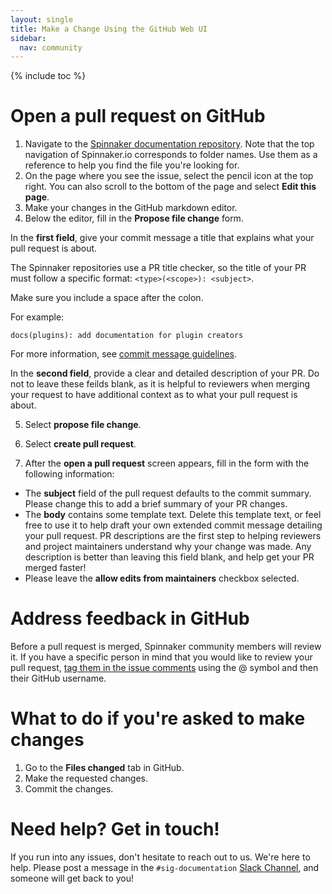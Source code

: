 ```yaml
---
layout: single
title: Make a Change Using the GitHub Web UI
sidebar:
  nav: community
---
```


{% include toc %}

# Open a pull request on GitHub

1. Navigate to the [Spinnaker documentation repository](https://github.com/spinnaker/spinnaker.github.io). Note that the top navigation of Spinnaker.io corresponds to folder names. Use them as a reference to help you find the file you're looking for.
2. On the page where you see the issue, select the pencil icon at the top right. You can also scroll to the bottom of the page and select **Edit this page**.
3. Make your changes in the GitHub markdown editor.
4. Below the editor, fill in the **Propose file change** form.

  In the **first field**, give your commit message a title that explains what your pull request is about.

  The Spinnaker repositories use a PR title checker, so the title of your PR must follow a specific format: `<type>(<scope>): <subject>`.

  Make sure you include a space after the colon.

  For example:

  ```
  docs(plugins): add documentation for plugin creators
  ```

  For more information, see [commit message guidelines](https://www.spinnaker.io/community/contributing/submitting/#commit-message-conventions).

  In the **second field**, provide a clear and detailed description of your PR. Do not to leave these feilds blank, as it is helpful to reviewers when merging your request to have additional context as to what your pull request is about.

5. Select **propose file change**.

6. Select **create pull request**.

7. After the **open a pull request** screen appears, fill in the form with the following information:

  - The **subject** field of the pull request defaults to the commit summary. Please change this to add a brief summary of your PR changes.
  - The **body** contains some template text. Delete this template text, or feel free to use it to help draft your own extended commit message detailing your pull request. PR descriptions are the first step to helping reviewers and project maintainers understand why your change was made. Any description is better than leaving this field blank, and help get your PR merged faster!
  - Please leave the **allow edits from maintainers** checkbox selected.

# Address feedback in GitHub

Before a pull request is merged, Spinnaker community members will review it. If you have a specific person in mind that you would like to review your pull request, [tag them in the issue comments](https://github.blog/2011-03-23-mention-somebody-they-re-notified/) using the @ symbol and then their GitHub username.

# What to do if you're asked to make changes

1. Go to the **Files changed** tab in GitHub.
2. Make the requested changes.
3. Commit the changes.

# Need help? Get in touch!

If you run into any issues, don't hesitate to reach out to us. We're here to help. Please post a message in the `#sig-documentation` [Slack Channel](https://app.slack.com/client/T091CRSGH/CMPS49682), and someone will get back to you!

